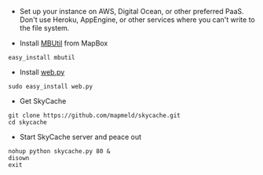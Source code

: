 * Set up your instance on AWS, Digital Ocean, or other preferred PaaS. Don't use Heroku, AppEngine, or
other services where you can't write to the file system.

* Install <a href="https://github.com/mapbox/mbutil">MBUtil</a> from MapBox

```
easy_install mbutil
```

* Install <a href="http://webpy.org/">web.py</a>

```
sudo easy_install web.py
```

* Get SkyCache

```
git clone https://github.com/mapmeld/skycache.git
cd skycache
```

* Start SkyCache server and peace out

```
nohup python skycache.py 80 &
disown
exit
```
